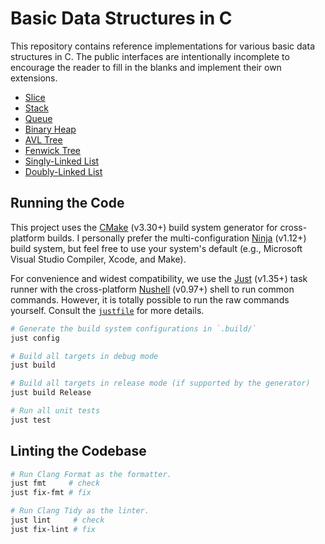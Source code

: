 # Basic Data Structures in C

This repository contains reference implementations for various basic data structures in C. The public interfaces are intentionally incomplete to encourage the reader to fill in the blanks and implement their own extensions.

* [Slice](./src/slice/)
* [Stack](./src/stack/)
* [Queue](./src/queue/)
* [Binary Heap](./src/binary-heap/)
* [AVL Tree](./src/avl-tree/)
* [Fenwick Tree](./src/fenwick-tree/)
* [Singly-Linked List](./src/singly-linked-list/)
* [Doubly-Linked List](./src/doubly-linked-list/)

## Running the Code

This project uses the [CMake] (v3.30+) build system generator for cross-platform builds. I personally prefer the multi-configuration [Ninja] (v1.12+) build system, but feel free to use your system's default (e.g., Microsoft Visual Studio Compiler, Xcode, and Make).

[CMake]: https://cmake.org/
[Ninja]: https://ninja-build.org/

For convenience and widest compatibility, we use the [Just] (v1.35+) task runner with the cross-platform [Nushell] (v0.97+) shell to run common commands. However, it is totally possible to run the raw commands yourself. Consult the [`justfile`] for more details.

[Just]: https://just.systems/
[Nushell]: https://www.nushell.sh/
[`justfile`]: ./justfile

```bash
# Generate the build system configurations in `.build/`
just config

# Build all targets in debug mode
just build

# Build all targets in release mode (if supported by the generator)
just build Release

# Run all unit tests
just test
```

## Linting the Codebase

```bash
# Run Clang Format as the formatter.
just fmt     # check
just fix-fmt # fix

# Run Clang Tidy as the linter.
just lint     # check
just fix-lint # fix
```
